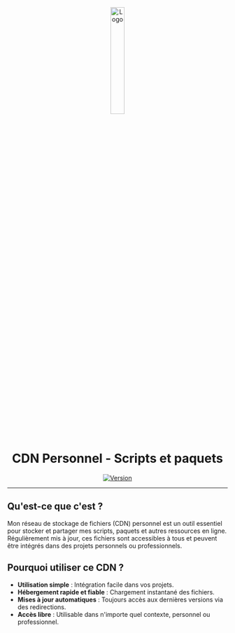 <div align="center">
  <a href="https://cdn.sylvain.pro"><img src="https://cdn.sylvain.pro/favicon.ico" alt="Logo" width="25%" height="auto"/></a>

  # CDN Personnel - Scripts et paquets
  [![Version](https://custom-icon-badges.demolab.com/badge/Version%20:-v1.4.0-6479ee?logo=cdn.sylvain.pro&labelColor=23272A)](https://github.com/20syldev/cdn/releases/latest)
</div>

---

## Qu'est-ce que c'est ?
Mon réseau de stockage de fichiers (CDN) personnel est un outil essentiel pour stocker et partager mes scripts, paquets et autres ressources en ligne.
Régulièrement mis à jour, ces fichiers sont accessibles à tous et peuvent être intégrés dans des projets personnels ou professionnels.

## Pourquoi utiliser ce CDN ?
- **Utilisation simple** : Intégration facile dans vos projets.
- **Hébergement rapide et fiable** : Chargement instantané des fichiers.
- **Mises à jour automatiques** : Toujours accès aux dernières versions via des redirections.
- **Accès libre** : Utilisable dans n'importe quel contexte, personnel ou professionnel.